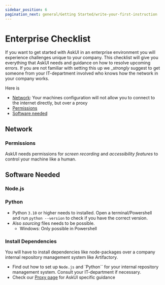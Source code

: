 ```yaml
---
sidebar_position: 6
pagination_next: general/Getting Started/write-your-first-instruction
---
```


# Enterprise Checklist
If you want to get started with AskUI in an enterprise environment you will experience challenges unique to your company. This checklist will give you everything that AskUI needs and guidance on how to resolve upcoming errors. If you are not familiar with setting this up we __strongly_ suggest to get someone from your IT-department involved who knows how the network in your company works.

Here is 
* [Network](#network): Your machines configuration will not allow you to connect to the internet directly, but over a proxy
* [Permissions](#permissions)
* [Software needed](#software-needed)

## Network

### Permissions
AskUI needs permissions for _screen recording_ and _accessibility features_ to control your machine like a human. 

## Software Needed

### Node.js

### Python
* Python `3.10` or higher needs to installed. Open a terminal/Powershell and run `python --version` to check if you have the correct version.
* Also _sourcing_ files needs to be possible.
    * Windows: Only possible in Powershell

### Install Dependencies
You will have to install dependencies like node-packages over a company internal repository management system like Artifactory.

* Find out how to set up `Node.js` and `Python`` for your internal repository management system. Consult your IT-department if necessary.
* Check our [Proxy page](../07-Troubleshooting/proxy.md) for AskUI specific guidance